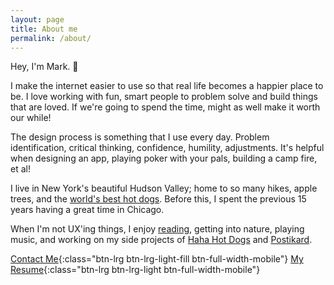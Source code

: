 ```yaml
---
layout: page
title: About me
permalink: /about/
---
```


Hey, I'm Mark. 👋

I make the internet easier to use so that real life becomes a happier place to be.
I love working with fun, smart people to problem solve and build things that are loved. If we're going to spend the time, might as well make it worth our while!

The design process is something that I use every day. Problem identification, critical thinking, confidence, humility, adjustments. It's helpful when designing an app, playing poker with your pals, building a camp fire, et al!

I live in New York's beautiful Hudson Valley; home to so many hikes, apple trees, and the [world's best hot dogs](https://peteshotdogsinc.com/). Before this, I spent the previous 15 years having a great time in Chicago.

When I'm not UX'ing things, I enjoy [reading](https://www.goodreads.com/user/show/621952-mark), getting into nature, playing music, and working on my side projects of [Haha Hot Dogs](https://www.instagram.com/hahahotdogs/) and [Postikard](https://www.postikard.com).


[Contact Me](/contact/){:class="btn-lrg btn-lrg-light-fill btn-full-width-mobile"} [My Resume](../resume){:class="btn-lrg btn-lrg-light btn-full-width-mobile"}
